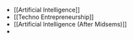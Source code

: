 - [[Artificial Intelligence]]
- [[Techno Entrepreneurship]]
- [[Artificial Intelligence (After Midsems)]]
-